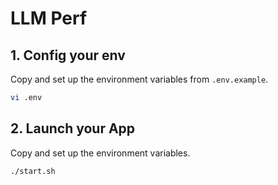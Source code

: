 # LLM Perf

## 1. Config your env

Copy and set up the environment variables from `.env.example`.

```bash
vi .env
```

## 2. Launch your App

Copy and set up the environment variables.

```bash
./start.sh
```
